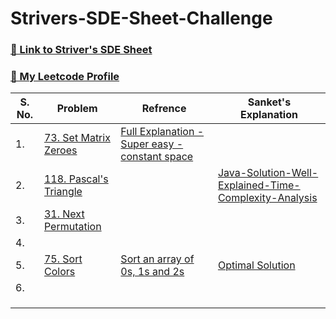 # Strivers-SDE-Sheet-Challenge
### [🔗 Link to Striver's SDE Sheet](https://takeuforward.org/interviews/strivers-sde-sheet-top-coding-interview-problems/)
### [🔗 My Leetcode Profile](https://www.leetcode.com/creativeindex)

|S. No.|Problem|Refrence|Sanket's Explanation|
|---|---|---|---|
|1.|[73. Set Matrix Zeroes](https://leetcode.com/problems/set-matrix-zeroes/)|[Full Explanation - Super easy - constant space](https://leetcode.com/problems/set-matrix-zeroes/discuss/3472518/Full-Explanation-oror-Super-easy-oror-constant-space)|[]()|
|2.|[118. Pascal's Triangle](https://leetcode.com/problems/pascals-triangle/)|[]()|[Java-Solution-Well-Explained-Time-Complexity-Analysis](https://leetcode.com/problems/pascals-triangle/discuss/3610806/Java-Solution-Well-Explained-Time-Complexity-Analysis)|
|3.|[31. Next Permutation](https://leetcode.com/problems/next-permutation/)|[]()|[]()|
|4.|[]()|[]()|[]()|
|5.|[75. Sort Colors](https://leetcode.com/problems/sort-colors/submissions/)|[Sort an array of 0s, 1s and 2s](https://takeuforward.org/data-structure/sort-an-array-of-0s-1s-and-2s/)|[Optimal Solution](https://leetcode.com/problems/sort-colors/discuss/3615230/Java-DutchNationalFlagAlgo.-OptimalSol.)|
|6.|[]()|[]()|[]()|
||[]()|[]()|[]()|
||[]()|[]()|[]()|
||[]()|[]()|[]()|
